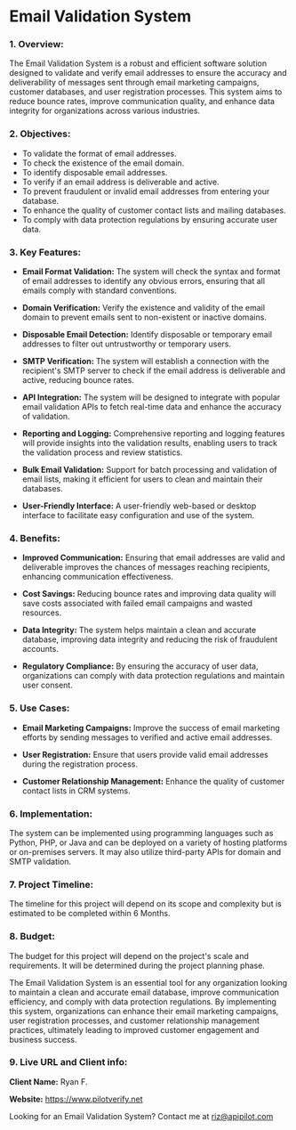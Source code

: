 # Email Validation System

### 1. Overview:
The Email Validation System is a robust and efficient software solution designed to validate and verify email addresses to ensure the accuracy and deliverability of messages sent through email marketing campaigns, customer databases, and user registration processes. This system aims to reduce bounce rates, improve communication quality, and enhance data integrity for organizations across various industries.

### 2. Objectives:
- To validate the format of email addresses.
- To check the existence of the email domain.
- To identify disposable email addresses.
- To verify if an email address is deliverable and active.
- To prevent fraudulent or invalid email addresses from entering your database.
- To enhance the quality of customer contact lists and mailing databases.
- To comply with data protection regulations by ensuring accurate user data.

### 3. Key Features:

* **Email Format Validation:** The system will check the syntax and format of email addresses to identify any obvious errors, ensuring that all emails comply with standard conventions.

* **Domain Verification:** Verify the existence and validity of the email domain to prevent emails sent to non-existent or inactive domains.

* **Disposable Email Detection:** Identify disposable or temporary email addresses to filter out untrustworthy or temporary users.

* **SMTP Verification:** The system will establish a connection with the recipient's SMTP server to check if the email address is deliverable and active, reducing bounce rates.

* **API Integration:** The system will be designed to integrate with popular email validation APIs to fetch real-time data and enhance the accuracy of validation.

* **Reporting and Logging:** Comprehensive reporting and logging features will provide insights into the validation results, enabling users to track the validation process and review statistics.

* **Bulk Email Validation:** Support for batch processing and validation of email lists, making it efficient for users to clean and maintain their databases.

* **User-Friendly Interface:** A user-friendly web-based or desktop interface to facilitate easy configuration and use of the system.

### 4. Benefits:

- **Improved Communication:** Ensuring that email addresses are valid and deliverable improves the chances of messages reaching recipients, enhancing communication effectiveness.

- **Cost Savings:** Reducing bounce rates and improving data quality will save costs associated with failed email campaigns and wasted resources.

- **Data Integrity:** The system helps maintain a clean and accurate database, improving data integrity and reducing the risk of fraudulent accounts.

- **Regulatory Compliance:** By ensuring the accuracy of user data, organizations can comply with data protection regulations and maintain user consent.

### 5. Use Cases:

- **Email Marketing Campaigns:** Improve the success of email marketing efforts by sending messages to verified and active email addresses.

- **User Registration:** Ensure that users provide valid email addresses during the registration process.

- **Customer Relationship Management:** Enhance the quality of customer contact lists in CRM systems.

### 6. Implementation:
The system can be implemented using programming languages such as Python, PHP, or Java and can be deployed on a variety of hosting platforms or on-premises servers. It may also utilize third-party APIs for domain and SMTP validation.

### 7. Project Timeline:
The timeline for this project will depend on its scope and complexity but is estimated to be completed within 6 Months.

### 8. Budget:
The budget for this project will depend on the project's scale and requirements. It will be determined during the project planning phase.

The Email Validation System is an essential tool for any organization looking to maintain a clean and accurate email database, improve communication efficiency, and comply with data protection regulations. By implementing this system, organizations can enhance their email marketing campaigns, user registration processes, and customer relationship management practices, ultimately leading to improved customer engagement and business success.

### 9. Live URL and Client info:

**Client Name:** Ryan F.

**Website:** https://www.pilotverify.net

Looking for an Email Validation System? Contact me at riz@apipilot.com
